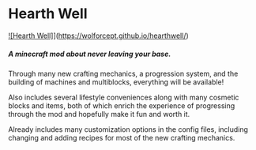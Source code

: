 # Hearth Well

[![Hearth Well]](https://wolforcept.github.io/hearthwell/docs/everything.jpg)](https://wolforcept.github.io/hearthwell/)

##### A minecraft mod about never leaving your base.
Through many new crafting mechanics, a progression system, and the building of machines and multiblocks, everything will be available!

Also includes several lifestyle conveniences along with many cosmetic blocks and items, both of which enrich the experience of progressing through the mod and hopefully make it fun and worth it.

Already includes many customization options in the config files, including changing and adding recipes for most of the new crafting mechanics.
